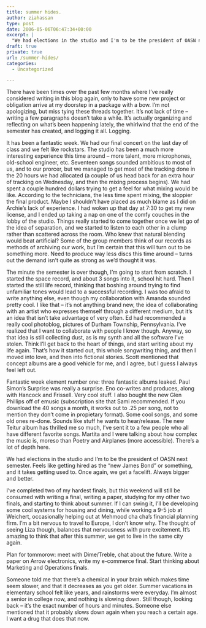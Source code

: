 ```yaml
---
title: summer hides.
author: ziahassan
type: post
date: 2006-05-06T06:47:34+00:00
excerpt: |
  "We had elections in the studio and I'm to be the president of OASN next semester.  Feels like getting hired as the "new James Bond" or something, and it takes getting used to. Once again, we get a facelift.  Always bigger and better."
draft: true
private: true
url: /summer-hides/
categories:
  - Uncategorized

---
```

There have been times over the past few months where I&#8217;ve really considered writing in this blog again, only to have some new project or obligation arrive at my doorstep in a package with a bow. I&#8217;m not apologizing, but miss tying these threads together. It&#8217;s not lack of time &#8211; writing a few paragraphs doesn&#8217;t take a while. It&#8217;s actually organizing and reflecting on what&#8217;s been happening lately, the whirlwind that the end of the semester has created, and logging it all. Logging.

It has been a fantastic week. We had our final concert on the last day of class and we felt like rockstars. The studio has been a much more interesting experience this time around &#8211; more talent, more microphones, old-school engineer, etc. Seventeen songs sounded ambitious to most of us, and to our prorcer, but we managed to get most of the tracking done in the 20 hours we had allocated (a couple of us head back for an extra hour of tracking on Wednesday, and then the mixing process begins). We had spent a couple hundred dollars trying to get a feel for what mixing would be like. According to the technicians, the less time spent mixing, the sloppier the final product. Maybe I shouldn&#8217;t have placed as much blame as I did on Archie&#8217;s lack of experience. I had woken up that day at 7:30 to get my new license, and I ended up taking a nap on one of the comfy couches in the lobby of the studio. Things really started to come together once we let go of the idea of separation, and we started to listen to each other in a clump rather than scattered across the room. Who knew that natural blending would beat artificial? Some of the group members think of our records as methods of archiving our work, but I&#8217;m certain that this will turn out to be something more. Need to produce way less discs this time around &#8211; turns out the demand isn&#8217;t quite as strong as we&#8217;d thought it was.

The minute the semester is over though, I&#8217;m going to start from scratch. I started the space record, and about 3 songs into it, school hit hard. Then I started the still life record, thinking that boshing around trying to find unfamiliar tones would lead to a successful recording. I was too afraid to write anything else, even though my collaboration with Amanda sounded pretty cool. I like that &#8211; it&#8217;s not anything brand new, the idea of collaborating with an artist who expresses themself through a different medium, but it&#8217;s an idea that isn&#8217;t take advantage of very often. Ed had recommended a really cool photoblog, pictures of Durham Township, Pennsylvania. I&#8217;ve realized that I want to collaborate with people I know though. Anyway, so that idea is still collecting dust, as is my synth and all the software I&#8217;ve stolen. Think I&#8217;ll get back to the heart of things, and start writing about my life again. That&#8217;s how it started out, this whole songwriting thing, and then I moved into love, and then into fictional stories. Scott mentioned that concept albums are a good vehicle for me, and I agree, but I guess I always feel left out. 

Fantastic week element number one: three fantastic albums leaked. Paul Simon&#8217;s Surprise was really a surprise. Eno co-writes and produces, along with Hancock and Frissell. Very cool stuff. I also bought the new Glen Phillips off of emusic (subscription site that Sami recommended. If you download the 40 songs a month, it works out to .25 per song, not to mention they don&#8217;t come in propietary format). Some cool songs, and some old ones re-done. Sounds like stuff he wants to hear/release. The new Teitur album has thrilled me so much, I&#8217;ve sent it to a few people who all have different favorite songs. Martita and I were talking about how complex the music is, moreso than Poetry and Airplanes (more accessible). There&#8217;s a lot of depth here.

We had elections in the studio and I&#8217;m to be the president of OASN next semester. Feels like getting hired as the &#8220;new James Bond&#8221; or something, and it takes getting used to. Once again, we get a facelift. Always bigger and better.

I&#8217;ve completed two of my hardest finals, but this weekend will still be consumed with writing a final, writing a paper, studying for my other two finals, and starting to think about summer. If I can swing it, I&#8217;ll be developing some cool systems for housing and dining, while working a 9-5 job at Weichert, occasionally helping out at Mehmood cha cha&#8217;s financial planning firm. I&#8217;m a bit nervous to travel to Europe, I don&#8217;t know why. The thought of seeing Liza though, balances that nervousness with pure excitement. It&#8217;s amazing to think that after this summer, we get to live in the same city again. 

Plan for tommorow: meet with Dime/Treble, chat about the future. Write a paper on Arrow electronics, write my e-commerce final. Start thinking about Marketing and Operations finals. 

Someone told me that there&#8217;s a chemical in your brain which makes time seem slower, and that it decreases as you get older. Summer vacations in elementary school felt like years, and rainstorms were everyday. I&#8217;m almost a senior in college now, and nothing is slowing down. Still though, looking back &#8211; it&#8217;s the exact number of hours and minutes. Someone else mentioned that it probably slows down again when you reach a certain age. I want a drug that does that now.